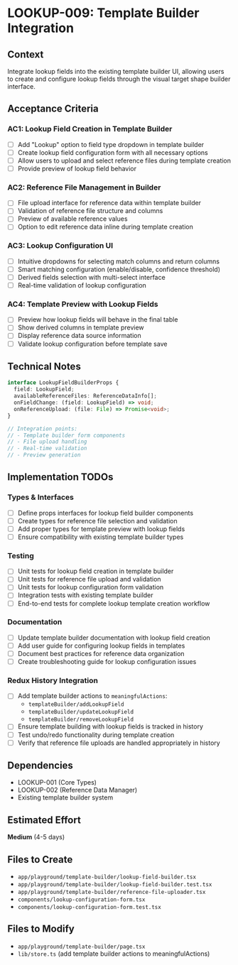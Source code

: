 # LOOKUP-009: Template Builder Integration

## Context

Integrate lookup fields into the existing template builder UI, allowing users to create and configure lookup fields through the visual target shape builder interface.

## Acceptance Criteria

### AC1: Lookup Field Creation in Template Builder
- [ ] Add "Lookup" option to field type dropdown in template builder
- [ ] Create lookup field configuration form with all necessary options
- [ ] Allow users to upload and select reference files during template creation
- [ ] Provide preview of lookup field behavior

### AC2: Reference File Management in Builder
- [ ] File upload interface for reference data within template builder
- [ ] Validation of reference file structure and columns
- [ ] Preview of available reference values
- [ ] Option to edit reference data inline during template creation

### AC3: Lookup Configuration UI
- [ ] Intuitive dropdowns for selecting match columns and return columns
- [ ] Smart matching configuration (enable/disable, confidence threshold)
- [ ] Derived fields selection with multi-select interface
- [ ] Real-time validation of lookup configuration

### AC4: Template Preview with Lookup Fields
- [ ] Preview how lookup fields will behave in the final table
- [ ] Show derived columns in template preview
- [ ] Display reference data source information
- [ ] Validate lookup configuration before template save

## Technical Notes

```typescript
interface LookupFieldBuilderProps {
  field: LookupField;
  availableReferenceFiles: ReferenceDataInfo[];
  onFieldChange: (field: LookupField) => void;
  onReferenceUpload: (file: File) => Promise<void>;
}

// Integration points:
// - Template builder form components
// - File upload handling
// - Real-time validation
// - Preview generation
```

## Implementation TODOs

### Types & Interfaces
- [ ] Define props interfaces for lookup field builder components
- [ ] Create types for reference file selection and validation
- [ ] Add proper types for template preview with lookup fields
- [ ] Ensure compatibility with existing template builder types

### Testing
- [ ] Unit tests for lookup field creation in template builder
- [ ] Unit tests for reference file upload and validation
- [ ] Unit tests for lookup configuration form validation
- [ ] Integration tests with existing template builder
- [ ] End-to-end tests for complete lookup template creation workflow

### Documentation
- [ ] Update template builder documentation with lookup field creation
- [ ] Add user guide for configuring lookup fields in templates
- [ ] Document best practices for reference data organization
- [ ] Create troubleshooting guide for lookup configuration issues

### Redux History Integration
- [ ] Add template builder actions to `meaningfulActions`:
  - `templateBuilder/addLookupField`
  - `templateBuilder/updateLookupField`
  - `templateBuilder/removeLookupField`
- [ ] Ensure template building with lookup fields is tracked in history
- [ ] Test undo/redo functionality during template creation
- [ ] Verify that reference file uploads are handled appropriately in history

## Dependencies
- LOOKUP-001 (Core Types)
- LOOKUP-002 (Reference Data Manager)
- Existing template builder system

## Estimated Effort
**Medium** (4-5 days)

## Files to Create
- `app/playground/template-builder/lookup-field-builder.tsx`
- `app/playground/template-builder/lookup-field-builder.test.tsx`
- `app/playground/template-builder/reference-file-uploader.tsx`
- `components/lookup-configuration-form.tsx`
- `components/lookup-configuration-form.test.tsx`

## Files to Modify
- `app/playground/template-builder/page.tsx`
- `lib/store.ts` (add template builder actions to meaningfulActions)